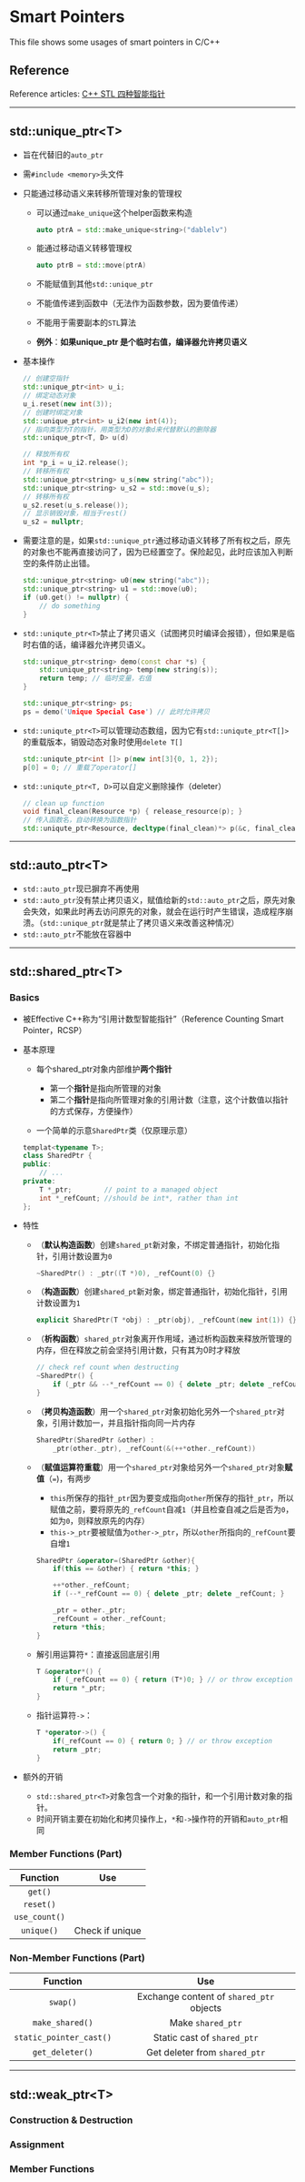 # Smart Pointers

This file shows some usages of smart pointers in C/C++



## Reference

Reference articles: [C++ STL 四种智能指针](https://blog.csdn.net/K346K346/article/details/81478223)



---

## std::unique_ptr\<T\>

- 旨在代替旧的`auto_ptr`

- 需`#include <memory>`头文件

- 只能通过移动语义来转移所管理对象的管理权

  - 可以通过`make_unique`这个helper函数来构造

    ```cpp
    auto ptrA = std::make_unique<string>("dablelv")
    ```

  - 能通过移动语义转移管理权

    ```c++
    auto ptrB = std::move(ptrA)
    ```

  - 不能赋值到其他`std::unique_ptr`

  - 不能值传递到函数中（无法作为函数参数，因为要值传递）

  - 不能用于需要副本的`STL`算法

  - **例外**：**如果unique_ptr 是个临时右值，编译器允许拷贝语义**

- 基本操作

  ```cpp
  // 创建空指针
  std::unique_ptr<int> u_i;
  // 绑定动态对象
  u_i.reset(new int(3));
  // 创建时绑定对象
  std::unique_ptr<int> u_i2(new int(4));
  // 指向类型为T的指针，用类型为D的对象d来代替默认的删除器
  std::unique_ptr<T, D> u(d)
  
  // 释放所有权
  int *p_i = u_i2.release();
  // 转移所有权
  std::unique_ptr<string> u_s(new string("abc"));
  std::unique_ptr<string> u_s2 = std::move(u_s);
  // 转移所有权
  u_s2.reset(u_s.release());
  // 显示销毁对象，相当于rest()
  u_s2 = nullptr;
  
  ```


- 需要注意的是，如果`std::unique_ptr`通过移动语义转移了所有权之后，原先的对象也不能再直接访问了，因为已经置空了。保险起见，此时应该加入判断空的条件防止出错。

  ```cpp
  std::unique_ptr<string> u0(new string("abc"));
  std::unique_ptr<string> u1 = std::move(u0);
  if (u0.get() != nullptr) {
      // do something
  }
  ```

- `std::uniqute_ptr<T>`禁止了拷贝语义（试图拷贝时编译会报错），但如果是临时右值的话，编译器允许拷贝语义。

  ```cpp
  std::unique_ptr<string> demo(const char *s) {
      std::unique_ptr<string> temp(new string(s));
      return temp; // 临时变量，右值
  }
  
  std::unique_ptr<string> ps;
  ps = demo('Unique Special Case') // 此时允许拷贝
  ```

- `std::uniqute_ptr<T>`可以管理动态数组，因为它有`std::uniqute_ptr<T[]>`的重载版本，销毁动态对象时使用`delete T[]`

  ```cpp
  std::uniqute_ptr<int []> p(new int[3]{0, 1, 2});
  p[0] = 0; // 重载了operator[]
  ```

- `std::uniqute_ptr<T, D>`可以自定义删除操作（deleter）

  ```cpp
  // clean up function
  void final_clean(Resource *p) { release_resource(p); }
  // 传入函数名，自动转换为函数指针
  std::uniqute_ptr<Resource, decltype(final_clean)*> p(&c, final_clean);
  ```

  

---

## std::auto_ptr\<T\>

- `std::auto_ptr`现已摒弃不再使用
- `std::auto_ptr`没有禁止拷贝语义，赋值给新的`std::auto_ptr`之后，原先对象会失效，如果此时再去访问原先的对象，就会在运行时产生错误，造成程序崩溃。（`std::unique_ptr`就是禁止了拷贝语义来改善这种情况）
- `std::auto_ptr`不能放在容器中





---

## std::shared_ptr\<T\>

### Basics

- 被Effective C++称为“引用计数型智能指针”（Reference Counting Smart Pointer，RCSP）

- 基本原理

  - 每个shared_ptr对象内部维护**两个指针**
    - 第一个**指针**是指向所管理的对象
    - 第二个**指针**是指向所管理对象的引用计数（注意，这个计数值以指针的方式保存，方便操作）


  - 一个简单的示意`SharedPtr`类（仅原理示意）

  ```cpp
  templat<typename T>;
  class SharedPtr {
  public:
      // ...
  private:
      T *_ptr;        // point to a managed object
      int *_refCount; //should be int*, rather than int
  };
  ```

- 特性

  - （**默认构造函数**）创建`shared_pt`新对象，不绑定普通指针，初始化指针，引用计数设置为`0`

    ```cpp
    ~SharedPtr() : _ptr((T *)0), _refCount(0) {}
    ```

    

  - （**构造函数**）创建`shared_pt`新对象，绑定普通指针，初始化指针，引用计数设置为`1`

    ```cpp
    explicit SharedPtr(T *obj) : _ptr(obj), _refCount(new int(1)) {}
    ```

    

  - （**析构函数**）`shared_ptr`对象离开作用域，通过析构函数来释放所管理的内存，但在释放之前会坚持引用计数，只有其为0时才释放

    ```cpp
    // check ref count when destructing
    ~SharedPtr() {
        if (_ptr && --*_refCount == 0) { delete _ptr; delete _refCount; }
    }
    ```

    

  - （**拷贝构造函数**）用一个`shared_ptr`对象初始化另外一个`shared_ptr`对象，引用计数加一，并且指针指向同一片内存

    ```cpp
    SharedPtr(SharedPtr &other) :
    	_ptr(other._ptr), _refCount(&(++*other._refCount))
    ```

    

  - （**赋值运算符重载**）用一个`shared_ptr`对象给另外一个`shared_ptr`对象**赋值**（`=`)，有两步

    - `this`所保存的指针`_ptr`因为要变成指向`other`所保存的指针`_ptr`，所以赋值之前，要将原先的`_refCount`自减`1`（并且检查自减之后是否为`0`，如为`0`，则释放原先的内存）
    - `this->_ptr`要被赋值为`other->_ptr`，所以`other`所指向的`_refCount`要自增`1`

    ```cpp
    SharedPtr &operator=(SharedPtr &other){
        if(this == &other) { return *this; }
    
        ++*other._refCount;
        if (--*_refCount == 0) { delete _ptr; delete _refCount; }
    
        _ptr = other._ptr;
        _refCount = other._refCount;
        return *this;
    }
    ```

    

  - 解引用运算符`*`：直接返回底层引用

    ```cpp
    T &operator*() {
        if (_refCount == 0) { return (T*)0; } // or throw exception
        return *_ptr;
    }
    ```

    

  - 指针运算符`->`：

    ```cpp
    T *operator->() {
        if(_refCount == 0) { return 0; } // or throw exception
        return _ptr;
    }
    ```

    

- 额外的开销

  - `std::shared_ptr<T>`对象包含一个对象的指针，和一个引用计数对象的指针。
  - 时间开销主要在初始化和拷贝操作上，`*`和`->`操作符的开销和`auto_ptr`相同



### Member Functions (Part)

|   Function    |       Use       |
| :-----------: | :-------------: |
|    `get()`    |                 |
|   `reset()`   |                 |
| `use_count()` |                 |
|  `unique()`   | Check if unique |



### Non-Member Functions (Part)

|        Function         |                   Use                    |
| :---------------------: | :--------------------------------------: |
|        `swap()`         | Exchange content of `shared_ptr` objects |
|     `make_shared()`     |            Make `shared_ptr`             |
| `static_pointer_cast()` |       Static cast of `shared_ptr`        |
|     `get_deleter()`     |      Get deleter from `shared_ptr`       |





---

## std::weak_ptr\<T\>



### Construction & Destruction



### Assignment



### Member Functions
